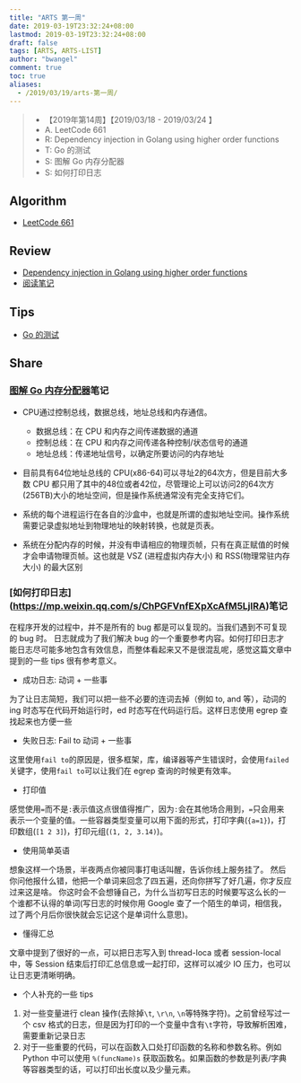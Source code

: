 ```yaml
---
title: "ARTS 第一周"
date: 2019-03-19T23:32:24+08:00
lastmod: 2019-03-19T23:32:24+08:00
draft: false
tags: [ARTS, ARTS-LIST]
author: "bwangel"
comment: true
toc: true
aliases:
  - /2019/03/19/arts-第一周/
---
```


> + 【2019年第14周】【2019/03/18 - 2019/03/24 】
> + A. LeetCode 661
> + R: Dependency injection in Golang using higher order functions
> + T: Go 的测试
> + S: 图解 Go 内存分配器
> + S: 如何打印日志

<!--more-->

## Algorithm

+ [LeetCode 661](/2019/03/24/leetcode-661%E9%A2%98/)


## Review

+ [Dependency injection in Golang using higher order functions](https://stein.wtf/posts/2019-03-12/inject/)
+ [阅读笔记](/2019/03/24/dependency-injection-in-golang-using-higher-order-functions%E5%AD%A6%E4%B9%A0%E7%AC%94%E8%AE%B0/)

## Tips

+ [Go 的测试](/2019/03/24/go-%E7%9A%84%E6%B5%8B%E8%AF%95/)

## Share

### [图解 Go 内存分配器](https://www.weibo.com/ttarticle/p/show?id=2309404347690665261491#_0)笔记

+ CPU通过控制总线，数据总线，地址总线和内存通信。
  + 数据总线：在 CPU 和内存之间传递数据的通道
  + 控制总线：在 CPU 和内存之间传递各种控制/状态信号的通道
  + 地址总线：传递地址信号，以确定所要访问的内存地址

+ 目前具有64位地址总线的 CPU(x86-64)可以寻址2的64次方，但是目前大多数 CPU 都只用了其中的48位或者42位，尽管理论上可以访问2的64次方(256TB)大小的地址空间，但是操作系统通常没有完全支持它们。
+ 系统的每个进程运行在各自的沙盒中，也就是所谓的虚拟地址空间。操作系统需要记录虚拟地址到物理地址的映射转换，也就是页表。
+ 系统在分配内存的时候，并没有申请相应的物理页帧，只有在真正赋值的时候才会申请物理页帧。这也就是 VSZ (进程虚拟内存大小) 和 RSS(物理常驻内存大小) 的最大区别

### [如何打印日志] (https://mp.weixin.qq.com/s/ChPGFVnfEXpXcAfM5LjlRA)笔记

在程序开发的过程中，并不是所有的 bug 都是可以复现的。当我们遇到不可复现的 bug 时。
日志就成为了我们解决 bug 的一个重要参考内容。如何打印日志才能日志尽可能多地包含有效信息，而整体看起来又不是很混乱呢，感觉这篇文章中提到的一些 tips 很有参考意义。

+ 成功日志: 动词 + 一些事

为了让日志简短，我们可以把一些不必要的连词去掉（例如 to, and 等），动词的 ing 时态写在代码开始运行时，ed 时态写在代码运行后。这样日志使用 egrep 查找起来也方便一些

+ 失败日志: Fail to 动词 + 一些事

这里使用`fail to`的原因是，很多框架，库，编译器等产生错误时，会使用`failed`关键字，使用`fail to`可以让我们在 egrep 查询的时候更有效率。

+ 打印值

感觉使用`=`而不是`:`表示值这点很值得推广，因为`:`会在其他场合用到，`=`只会用来表示一个变量的值。一些容器类型变量可以用下面的形式，打印字典(`{a=1}`)，打印数组(`[1 2 3]`)，打印元组(`(1, 2, 3.14)`)。

+ 使用简单英语

想象这样一个场景，半夜两点你被同事打电话叫醒，告诉你线上服务挂了。
然后你问他报什么错，他把一个单词来回念了四五遍，还向你拼写了好几遍，你才反应过来这是啥。
你这时会不会想锤自己，为什么当初写日志的时候要写这么长的一个谁都不认得的单词(写日志的时候你用 Google 查了一个陌生的单词，相信我，过了两个月后你很快就会忘记这个是单词什么意思)。

+ 懂得汇总

文章中提到了很好的一点，可以把日志写入到 thread-loca 或者 session-local 中，等 Session 结束后打印汇总信息或一起打印，这样可以减少 IO 压力，也可以让日志更清晰明确。

+ 个人补充的一些 tips

1. 对一些变量进行 clean 操作(去除掉`\t`, `\r\n`, `\n`等特殊字符)。之前曾经写过一个 csv 格式的日志，但是因为打印的一个变量中含有`\t`字符，导致解析困难，需要重新记录日志
2. 对于一些重要的代码，可以在函数入口处打印函数的名称和参数名称。例如 Python 中可以使用 `%(funcName)s` 获取函数名。如果函数的参数是列表/字典等容器类型的话，可以打印出长度以及少量元素。
